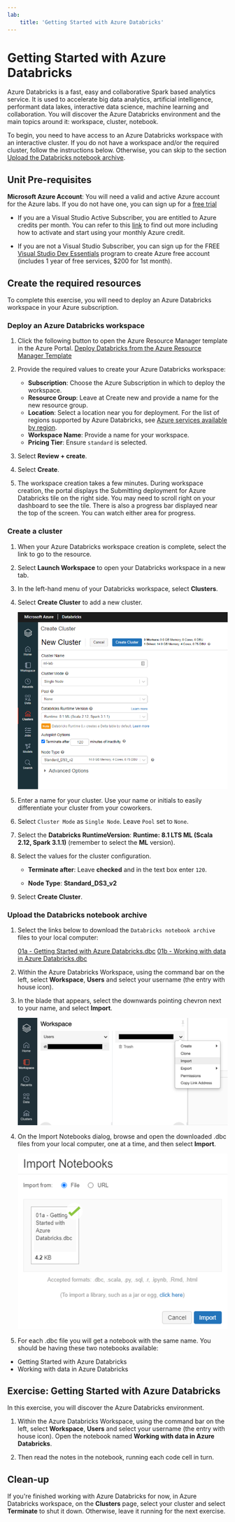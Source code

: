 ```yaml
---
lab:
    title: 'Getting Started with Azure Databricks'
---
```

# Getting Started with Azure Databricks

Azure Databricks is a fast, easy and collaborative Spark based analytics service. It is used to accelerate big data analytics, artificial intelligence, performant data lakes, interactive data science, machine learning and collaboration.
You will discover the Azure Databricks environment and the main topics around it: workspace, cluster, notebook.

To begin, you need to have access to an Azure Databricks workspace with an interactive cluster. If you do not have a workspace and/or the required cluster, follow the instructions below. Otherwise, you can skip to the section [Upload the Databricks notebook archive](#Upload-the-Databricks-notebook-archive).

## Unit Pre-requisites

**Microsoft Azure Account**: You will need a valid and active Azure account for the Azure labs. If you do not have one, you can sign up for a [free trial](https://azure.microsoft.com/free/)

- If you are a Visual Studio Active Subscriber, you are entitled to Azure credits per month. You can refer to this [link](https://azure.microsoft.com/pricing/member-offers/credit-for-visual-studio-subscribers/) to find out more including how to activate and start using your monthly Azure credit.

- If you are not a Visual Studio Subscriber, you can sign up for the FREE [Visual Studio Dev Essentials](https://www.visualstudio.com/dev-essentials/) program to create Azure free account (includes 1 year of free services, $200 for 1st month).

## Create the required resources

To complete this exercise, you will need to deploy an Azure Databricks workspace in your Azure subscription.

### Deploy an Azure Databricks workspace

1. Click the following button to open the Azure Resource Manager template in the Azure Portal.
   [Deploy Databricks from the Azure Resource Manager Template](https://portal.azure.com/#create/Microsoft.Template/uri/https%3A%2F%2Fraw.githubusercontent.com%2FAzure%2Fazure-quickstart-templates%2Fmaster%2F101-databricks-workspace%2Fazuredeploy.json)

1. Provide the required values to create your Azure Databricks workspace:

   - **Subscription**: Choose the Azure Subscription in which to deploy the workspace.
   - **Resource Group**: Leave at Create new and provide a name for the new resource group.
   - **Location**: Select a location near you for deployment. For the list of regions supported by Azure Databricks, see [Azure services available by region](https://azure.microsoft.com/regions/services/).
   - **Workspace Name**: Provide a name for your workspace.
   - **Pricing Tier**: Ensure `standard` is selected.

1. Select **Review + create**.
1. Select **Create**.
1. The workspace creation takes a few minutes. During workspace creation, the portal displays the Submitting deployment for Azure Databricks tile on the right side. You may need to scroll right on your dashboard to see the tile. There is also a progress bar displayed near the top of the screen. You can watch either area for progress.

### Create a cluster

1. When your Azure Databricks workspace creation is complete, select the link to go to the resource.

1. Select **Launch Workspace** to open your Databricks workspace in a new tab.

1. In the left-hand menu of your Databricks workspace, select **Clusters**.

1. Select **Create Cluster** to add a new cluster.

    ![The create cluster page](images/02-azure-databricks-create-cluster.png 'Create New Cluster Dialog')

1. Enter a name for your cluster. Use your name or initials to easily differentiate your cluster from your coworkers.

1. Select `Cluster Mode` as `Single Node`. Leave `Pool` set to `None`.

1. Select the **Databricks RuntimeVersion**: **Runtime: 8.1 LTS ML (Scala 2.12, Spark 3.1.1)** (remember to select the **ML** version).

1. Select the values for the cluster configuration.

    - **Terminate after**: Leave **checked** and in the text box enter `120`.

    - **Node Type**: **Standard_DS3_v2**

1. Select **Create Cluster**.

### Upload the Databricks notebook archive

1. Select the links below to download the `Databricks notebook archive` files to your local computer:

   [01a - Getting Started with Azure Databricks.dbc](/01a%20-%20Getting%20Started%20with%20Azure%20Databricks.dbc?raw=true)
   [01b - Working with data in Azure Databricks.dbc](/01b%20-%20Working%20with%20data%20in%20Azure%20Databricks.dbc?raw=true)

1. Within the Azure Databricks Workspace, using the command bar on the left, select **Workspace**, **Users** and select your username (the entry with house icon).

1. In the blade that appears, select the downwards pointing chevron next to your name, and select **Import**.

    ![The Import menu item can be accessed by selecting your username from the list of users in the workspace.](images/02-azure-databricks-import-menu.png "Import Menu")

1. On the Import Notebooks dialog, browse and open the downloaded .dbc files from your local computer, one at a time, and then select **Import**.

    ![Obtaining a local copy of the notebook.](images/01a-import-notebook.png "Obtaining a local copy of the notebook")

1. For each .dbc file you will get a notebook with the same name. You should be having these two notebooks available:

* Getting Started with Azure Databricks
* Working with data in Azure Databricks

## Exercise: Getting Started with Azure Databricks

In this exercise, you will discover the Azure Databricks environment.

1. Within the Azure Databricks Workspace, using the command bar on the left, select **Workspace**, **Users** and select your username (the entry with house icon). Open the notebook named **Working with data in Azure Databricks**.

2. Then read the notes in the notebook, running each code cell in turn.

## Clean-up

If you're finished working with Azure Databricks for now, in Azure Databricks workspace, on the **Clusters** page, select your cluster and select **Terminate** to shut it down. Otherwise, leave it running for the next exercise.
